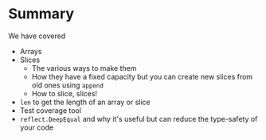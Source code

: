 # Summary

We have covered
- Arrays
- Slices
    - The various ways to make them
    - How they have a fixed capacity but you can create new slices from old ones using `append`
    - How to slice, slices!
- `len` to get the length of an array or slice
- Test coverage tool
- `reflect.DeepEqual` and why it's useful but can reduce the type-safety of your code